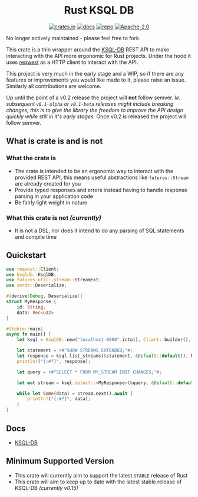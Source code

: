 <div align="center">
  <h1>Rust KSQL DB</h1>

[![crates.io](https://img.shields.io/crates/v/ksqldb?label=latest)](https://crates.io/crates/ksqldb)
[![docs](https://docs.rs/ksqldb/badge.svg)](https://docs.rs/ksqldb/latest/ksqldb)
[![repo](https://img.shields.io/badge/github-code-black)](https://github.com/naamancurtis/ksql-db-rs)
[![Apache-2.0](https://img.shields.io/github/license/naamancurtis/ksql-db-rs)](https://github.com/naamancurtis/ksql-db-rs/blob/main/LICENSE)

</div>

No longer actively maintained - please feel free to fork.

This crate is a thin wrapper around the [KSQL-DB](https://ksqldb.io/) REST API
to make interacting with the API more ergonomic for Rust projects. Under the
hood it uses [reqwest](https://docs.rs/reqwest/latest) as a HTTP client to
interact with the API.

This project is very much in the early stage and a WIP, so if there are any
features or improvements you would like made to it, please raise an issue.
Similarly all contributions are welcome.

Up until the point of a v0.2 release the project will **not** follow semver. _Ie.
subsequent `v0.1-alpha` or `v0.1-beta` releases might include breaking changes,
this is to give the library the freedom to improve the API design quickly while
still in it's early stages._ Once v0.2 is released the project will follow
semver.

## What is crate is and is not

### What the crate is

- The crate is intended to be an ergonomic way to interact with the provided REST API,
  this means useful abstractions like `futures::Stream` are already created for you
- Provide typed responses and errors instead having to handle response
  parsing in your application code
- Be fairly light weight in nature

### What this crate is not _(currently)_

- It is not a DSL, nor does it intend to do any parsing of SQL statements and
  compile time

## Quickstart

```rust
use reqwest::Client;
use ksqldb::KsqlDB;
use futures_util::stream::StreamExt;
use serde::Deserialize;

#[derive(Debug, Deserialize)]
struct MyResponse {
    id: String,
    data: Vec<u32>
}

#[tokio::main]
async fn main() {
    let ksql = KsqlDB::new("localhost:8080".into(), Client::builder(), false).unwrap();

    let statement = r#"SHOW STREAMS EXTENDED;"#;
    let response = ksql.list_streams(&statement, &Default::default(), None).await.unwrap();
    println!("{:#?}", response);

    let query = r#"SELECT * FROM MY_STREAM EMIT CHANGES;"#;

    let mut stream = ksql.select::<MyResponse>(&query, &Default::default()).await.unwrap();

    while let Some(data) = stream.next().await {
        println!("{:#?}", data);
    }
}
```

## Docs

- [KSQL-DB](https://docs.ksqldb.io/en/0.15.0-ksqldb/reference/)

## Minimum Supported Version

- This crate will currently aim to support the latest `STABLE` release of Rust
- This crate will aim to keep up to date with the latest stable release of
  KSQL-DB _(currently v0.15)_

